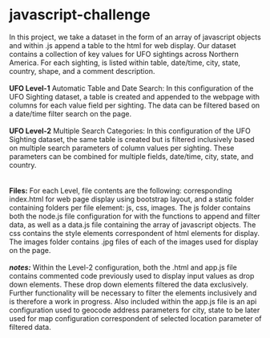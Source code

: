 # javascript-challenge

In this project, we take a dataset in the form of an array of javascript objects and within .js append a table to the html for web display. Our dataset contains a collection of key values for UFO sightings across Northern America. For each sighting, is listed within table,  date/time, city, state, country, shape, and a comment description. 
<br>
<br>
<b>UFO Level-1</b> Automatic Table and Date Search: In this configuration of the UFO Sighting dataset, a table is created and appended to the webpage with columns for each value field per sighting. The data can be filtered based on a date/time filter search on the page. 
<br>
<br>
<b>UFO Level-2</b> Multiple Search Categories: In this configuration of the UFO Sighting dataset, the same table is created but is filtered inclusively based on multiple search parameters of column values per sighting. These parameters can be combined for multiple fields, date/time, city, state, and country. 
<br>
<br>
<br>
<b>Files:</b> For each Level, file contents are the following: corresponding index.html for web page display using bootstrap layout, and a static folder containing folders per file element: js, css, images. The js folder contains both the node.js file configuration for with the functions to append and filter data, as well as a data.js file containing the array of javascript objects. The css contains the style elements correspondent of html elements for display. The images folder contains .jpg files of each of the images used for display on the page.
<br>
<br>
<b><i>notes:</i></b> Within the Level-2 configuration, both the .html and app.js file contains commented code previously used to display input values as drop down elements. These drop down elements filtered the data exclusively. Further functionality will be necessary to filter the elements inclusively and is therefore a work in progress. Also included within the app.js file is an api configuration used to geocode address parameters for city, state to be later used for map configuration correspondent of selected location parameter of filtered data.  
